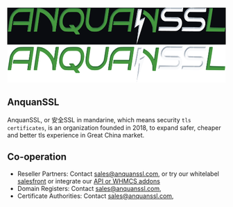 <p align="center">

[<img src="/profile/logo_dark.png" width="600" height="85"/>](https://www.anquanssl.com?__utm_from=github-org-profile#gh-dark-mode-only)
[<img src="/profile/logo_light.png" width="600" height="85"/>](https://www.anquanssl.com?__utm_from=github-org-profile#gh-light-mode-only)

</p>

## AnquanSSL

AnquanSSL, or 安全SSL in mandarine, which means security `tls certificates`, is an organization founded in 2018, to expand safer, cheaper and better tls experience in Great China market.

## Co-operation

- Reseller Partners: Contact sales@anquanssl.com, or try our whitelabel [salesfront](https://www.anquanssl.com/dashboard/sales-front) or integrate our [API or WHMCS addons](https://www.anquanssl.com/dashboard/api-credentials)
- Domain Registers: Contact sales@anquanssl.com,
- Certificate Authorities: Contact sales@anquanssl.com,
